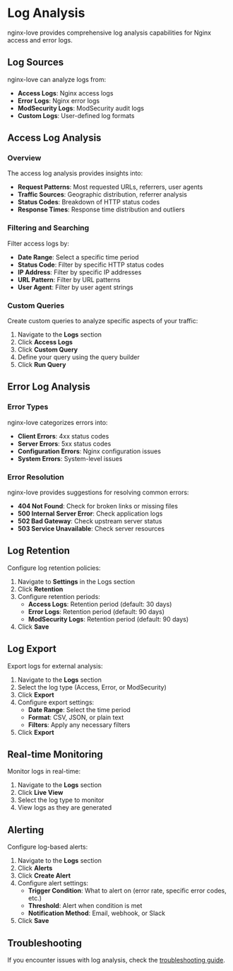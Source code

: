 # Log Analysis

nginx-love provides comprehensive log analysis capabilities for Nginx access and error logs.

## Log Sources

nginx-love can analyze logs from:

- **Access Logs**: Nginx access logs
- **Error Logs**: Nginx error logs
- **ModSecurity Logs**: ModSecurity audit logs
- **Custom Logs**: User-defined log formats

## Access Log Analysis

### Overview

The access log analysis provides insights into:

- **Request Patterns**: Most requested URLs, referrers, user agents
- **Traffic Sources**: Geographic distribution, referrer analysis
- **Status Codes**: Breakdown of HTTP status codes
- **Response Times**: Response time distribution and outliers

### Filtering and Searching

Filter access logs by:

- **Date Range**: Select a specific time period
- **Status Code**: Filter by specific HTTP status codes
- **IP Address**: Filter by specific IP addresses
- **URL Pattern**: Filter by URL patterns
- **User Agent**: Filter by user agent strings

### Custom Queries

Create custom queries to analyze specific aspects of your traffic:

1. Navigate to the **Logs** section
2. Click **Access Logs**
3. Click **Custom Query**
4. Define your query using the query builder
5. Click **Run Query**

## Error Log Analysis

### Error Types

nginx-love categorizes errors into:

- **Client Errors**: 4xx status codes
- **Server Errors**: 5xx status codes
- **Configuration Errors**: Nginx configuration issues
- **System Errors**: System-level issues

### Error Resolution

nginx-love provides suggestions for resolving common errors:

- **404 Not Found**: Check for broken links or missing files
- **500 Internal Server Error**: Check application logs
- **502 Bad Gateway**: Check upstream server status
- **503 Service Unavailable**: Check server resources

## Log Retention

Configure log retention policies:

1. Navigate to **Settings** in the Logs section
2. Click **Retention**
3. Configure retention periods:
   - **Access Logs**: Retention period (default: 30 days)
   - **Error Logs**: Retention period (default: 90 days)
   - **ModSecurity Logs**: Retention period (default: 90 days)
4. Click **Save**

## Log Export

Export logs for external analysis:

1. Navigate to the **Logs** section
2. Select the log type (Access, Error, or ModSecurity)
3. Click **Export**
4. Configure export settings:
   - **Date Range**: Select the time period
   - **Format**: CSV, JSON, or plain text
   - **Filters**: Apply any necessary filters
5. Click **Export**

## Real-time Monitoring

Monitor logs in real-time:

1. Navigate to the **Logs** section
2. Click **Live View**
3. Select the log type to monitor
4. View logs as they are generated

## Alerting

Configure log-based alerts:

1. Navigate to the **Logs** section
2. Click **Alerts**
3. Click **Create Alert**
4. Configure alert settings:
   - **Trigger Condition**: What to alert on (error rate, specific error codes, etc.)
   - **Threshold**: Alert when condition is met
   - **Notification Method**: Email, webhook, or Slack
5. Click **Save**

## Troubleshooting

If you encounter issues with log analysis, check the [troubleshooting guide](/reference/troubleshooting).